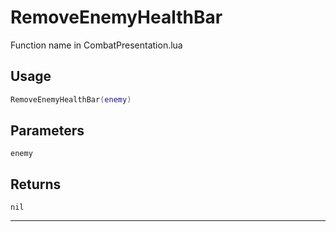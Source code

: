 # RemoveEnemyHealthBar
Function name in CombatPresentation.lua
## Usage
```lua
RemoveEnemyHealthBar(enemy)
```
## Parameters
`enemy`
## Returns
`nil`

---